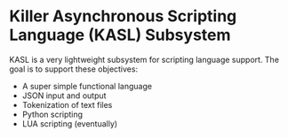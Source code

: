 # Killer Asynchronous Scripting Language (KASL) Subsystem

KASL is a very lightweight subsystem for scripting language support. The goal is to support these objectives:

- A super simple functional language
- JSON input and output
- Tokenization of text files
- Python scripting
- LUA scripting (eventually)
